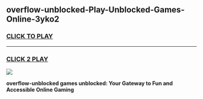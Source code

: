 
## overflow-unblocked-Play-Unblocked-Games-Online-3yko2
<h3>
<a href="https://premium76.site?title=overflow-unblocked&ref=25A">CLICK TO PLAY</a></h3>
<hr>

<h3>
<a href="https://premium76.site?title=overflow-unblocked&ref=25A">CLICK 2 PLAY</a>
  
</h3>

<a href="https://premium76.site?title=overflow-unblocked&ref=25A"><img src="https://clearcache.store/games.png"></a>


**overflow-unblocked games unblocked: Your Gateway to Fun and Accessible Online Gaming**
